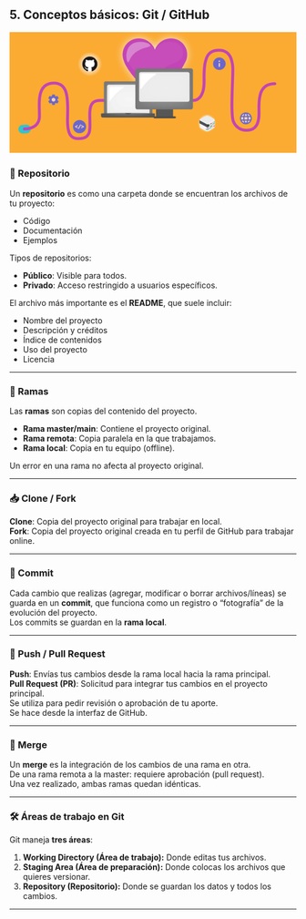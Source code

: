 
## 5. Conceptos básicos: Git / GitHub
![Basics](img/Basics.gif)
### 📂 Repositorio
Un **repositorio** es como una carpeta donde se encuentran los archivos de tu proyecto:  
- Código  
- Documentación  
- Ejemplos  

Tipos de repositorios:  
- **Público**: Visible para todos.  
- **Privado**: Acceso restringido a usuarios específicos.  

El archivo más importante es el **README**, que suele incluir:  
- Nombre del proyecto  
- Descripción y créditos  
- Índice de contenidos  
- Uso del proyecto  
- Licencia  

---

### 🌿 Ramas
Las **ramas** son copias del contenido del proyecto.  
- **Rama master/main**: Contiene el proyecto original.  
- **Rama remota**: Copia paralela en la que trabajamos.  
- **Rama local**: Copia en tu equipo (offline).  

Un error en una rama no afecta al proyecto original.  

---

### 📥 Clone / Fork
**Clone**: Copia del proyecto original para trabajar en local.  
**Fork**: Copia del proyecto original creada en tu perfil de GitHub para trabajar online.  

---

### 💾 Commit
Cada cambio que realizas (agregar, modificar o borrar archivos/líneas) se guarda en un **commit**, que funciona como un registro o “fotografía” de la evolución del proyecto.  
Los commits se guardan en la **rama local**.  

---

### 🚀 Push / Pull Request
**Push**: Envías tus cambios desde la rama local hacia la rama principal.  
**Pull Request (PR)**: Solicitud para integrar tus cambios en el proyecto principal.  
Se utiliza para pedir revisión o aprobación de tu aporte.  
Se hace desde la interfaz de GitHub.  

---

### 🔀 Merge
Un **merge** es la integración de los cambios de una rama en otra.  
De una rama remota a la master: requiere aprobación (pull request).  
Una vez realizado, ambas ramas quedan idénticas.  

---

### 🛠 Áreas de trabajo en Git
Git maneja **tres áreas**:  
1. **Working Directory (Área de trabajo):** Donde editas tus archivos.  
2. **Staging Area (Área de preparación):** Donde colocas los archivos que quieres versionar.  
3. **Repository (Repositorio):** Donde se guardan los datos y todos los cambios.  

---
